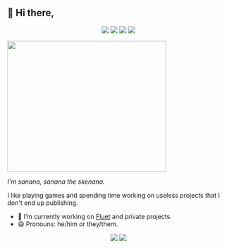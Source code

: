 ## 👋 Hi there,
<p align="center">
  <img src="https://img.shields.io/badge/preact-%23323330.svg?&style=for-the-badge&logo=react&logoColor=%2361DAFB"/>
  <img src="https://img.shields.io/badge/javascript%2Fnode.js-%23323330.svg?&style=for-the-badge&logo=javascript&logoColor=%23F7DF1E"/>
  <img src="https://img.shields.io/badge/rust-%23323330.svg?&style=for-the-badge&logo=rust&logoColor=%23A72145"/>
  <img src="https://img.shields.io/badge/shell-%23323330.svg?&style=for-the-badge&logo=gnu-bash&logoColor=white"/>
</p>

[<img src="https://theoddgarlic.js.org/img/github-readme/im-sanana.jpg" width="360" height="296"/>](https://github.com/theoddgarlic)

*I'm sanana, sanana the skenana.*

I like playing games and spending time working on useless projects that I don't end up publishing.

- 🔭 I’m currently working on [Fluet](https://github.com/fluetlang) and private projects.
- 😄 Pronouns: he/him or they/them.

<p align="center">
  <a href="https://github.com/theoddgarlic"><img src="https://github-readme-stats.vercel.app/api?username=theoddgarlic"/></a>
  <a href="https://github.com/theoddgarlic"><img src="https://github-readme-stats.vercel.app/api/top-langs/?username=theoddgarlic&layout=compact&langs_count=10"/></a>
</p>

<!--
**TheOddGarlic/TheOddGarlic** is a ✨ _special_ ✨ repository because its `README.md` (this file) appears on your GitHub profile.

Here are some ideas to get you started:

- 🔭 I’m currently working on ...
- 🌱 I’m currently learning ...
- 👯 I’m looking to collaborate on ...
- 🤔 I’m looking for help with ...
- 💬 Ask me about ...
- 📫 How to reach me: ...
- 😄 Pronouns: ...
- ⚡ Fun fact: ...
-->
